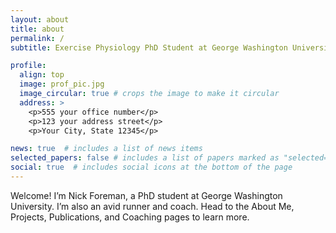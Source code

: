 ```yaml
---
layout: about
title: about
permalink: /
subtitle: Exercise Physiology PhD Student at George Washington University

profile:
  align: top
  image: prof_pic.jpg
  image_circular: true # crops the image to make it circular
  address: >
    <p>555 your office number</p>
    <p>123 your address street</p>
    <p>Your City, State 12345</p>

news: true  # includes a list of news items
selected_papers: false # includes a list of papers marked as "selected={true}"
social: true  # includes social icons at the bottom of the page
---
```



Welcome! I’m Nick Foreman, a PhD student at George Washington University. I’m also an avid runner and coach. Head to the About Me, Projects, Publications, and Coaching pages to learn more.

